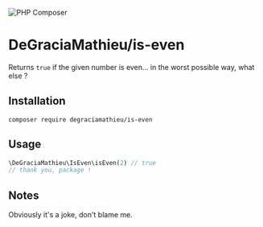 ![PHP Composer](https://github.com/DeGraciaMathieu/is-even/workflows/PHP%20Composer/badge.svg)
# DeGraciaMathieu/is-even
Returns `true` if the given number is even... in the worst possible way, what else ?
## Installation
```
composer require degraciamathieu/is-even
```
## Usage
```php
\DeGraciaMathieu\IsEven\isEven(2) // true
// thank you, package !
```
## Notes
Obviously it's a joke, don't blame me.
